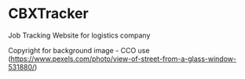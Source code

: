 # CBXTracker
Job Tracking Website for logistics company


Copyright for background image - CCO use (https://www.pexels.com/photo/view-of-street-from-a-glass-window-531880/)
